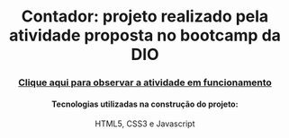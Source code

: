 <h1 align="center">
  Contador: projeto realizado pela atividade proposta no bootcamp da DIO
</h1>
<h3 align="center">
  <a href="https://projeto-contador.vercel.app/">Clique aqui para observar a atividade em funcionamento</a>
</h3>
<h4 align="center">Tecnologias utilizadas na construção do projeto:</h2 align="center">
<p align="center">HTML5, CSS3 e Javascript</p align="center">
